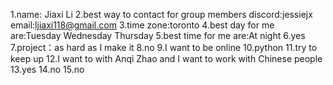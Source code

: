 1.name: Jiaxi Li
2.best way to contact for group members discord:jessiejx email:ljiaxi118@gmail.com
3.time zone:toronto
4.best day for me are:Tuesday Wednesday Thursday
5.best time for me are:At night
6.yes
7.project：as hard as I make it
8.no
9.I want to be online
10.python
11.try to keep up
12.I want to with Anqi Zhao and I want to work with Chinese people
13.yes
14.no
15.no